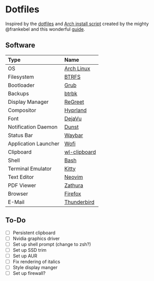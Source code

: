 # Dotfiles

Inspired by the [dotfiles](https://github.com/frankebel/dotfiles) and
[Arch install script](https://github.com/frankebel/archinstall) created by the mighty
@frankebel and this wonderful
[guide](https://gist.github.com/mjkstra/96ce7a5689d753e7a6bdd92cdc169bae).

## Software

| Type                 | Name                                                    |
| :------------------- | :------------------------------------------------------ |
| OS                   | [Arch Linux](https://archlinux.org/)                    |
| Filesystem           | [BTRFS](https://btrfs.readthedocs.io/en/latest/#)       |
| Bootloader           | [Grub](https://www.gnu.org/software/grub/)              |
| Backups              | [btrbk](https://github.com/digint/btrbk)                |
| Display Manager      | [ReGreet](https://github.com/rharish101/ReGreet/)       |
| Compositor           | [Hyprland](https://hyprland.org/)                       |
| Font                 | [DejaVu](https://dejavu-fonts.github.io/)               |
| Notification Daemon  | [Dunst](https://dunst-project.org/)                     |
| Status Bar           | [Waybar](https://github.com/Alexays/Waybar)             |
| Application Launcher | [Wofi](https://hg.sr.ht/~scoopta/wofi)                  |
| Clipboard            | [wl-clipboard](https://github.com/bugaevc/wl-clipboard) |
| Shell                | [Bash](https://www.gnu.org/software/bash/)              |
| Terminal Emulator    | [Kitty](https://sw.kovidgoyal.net/kitty/)               |
| Text Editor          | [Neovim](https://neovim.io/)                            |
| PDF Viewer           | [Zathura](https://pwmt.org/projects/zathura/)           |
| Browser              | [Firefox](https://www.mozilla.org/en-US/firefox/)       |
| E-Mail               | [Thunderbird](https://www.thunderbird.net/en-US/)       |

## To-Do

- [ ] Persistent clipboard
- [ ] Nvidia graphics driver
- [ ] Set up shell prompt (change to zsh?)
- [ ] Set up SSD trim
- [ ] Set up AUR
- [ ] Fix rendering of italics
- [ ] Style display manger
- [ ] Set up firewall?
